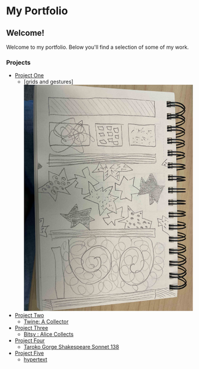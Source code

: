 # My Portfolio

## Welcome!

Welcome to my portfolio. Below you'll find a selection of some of my work. 
### Projects

- [Project One](#)
  - [grids and gestures]
  ![Grids and Gestures](GridsGestures.jpg)
- [Project Two](#)
  - [Twine: A Collector](Alice.html)
- [Project Three](#)
  - [Bitsy : Alice Collects](alice_is_building_her_collection.html)
- [Project Four](#)
  - [Taroko Gorge Shakespeare Sonnet 138](TarokoGorge.html)
- [Project Five](#)
  - [hypertext](yarnnetworkplan.jpg)

